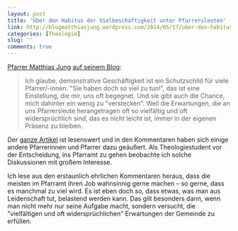 ```yaml
---
layout: post
title: 'Über den Habitus der Vielbeschäftigkeit unter Pfarrersleuten'
link: http://blogmatthiasjung.wordpress.com/2014/05/17/uber-den-habitus-der-vielbeschaftigkeit-bei-pfarrersleuten/
categories: [Theologie]
slug: ''
comments: true
---
```


[Pfarrer Matthias Jung](https://twitter.com/Eleutheria_MJ) [auf seinem Blog](http://blogmatthiasjung.wordpress.com/2014/05/17/uber-den-habitus-der-vielbeschaftigkeit-bei-pfarrersleuten/):

> Ich glaube, demonstrative Geschäftigkeit ist ein Schutzschild für viele Pfarrer/-innen. "Sie haben doch so viel zu tun!", das ist eine Einstellung, die mir, uns oft begegnet. Und sie gibt auch die Chance, mich dahinter ein wenig zu "verstecken". Weil die Erwartungen, die an uns Pfarrersleute herangetragen oft so vielfältig und oft widersprüchlich sind, das es nicht leicht ist, immer in der eigenen Präsenz zu bleiben.

Der [ganze Artikel](http://blogmatthiasjung.wordpress.com/2014/05/17/uber-den-habitus-der-vielbeschaftigkeit-bei-pfarrersleuten/) ist lesenswert und in den Kommentaren haben sich einige andere Pfarrerinnen und Pfarrer dazu geäußert. Als Theologiestudent vor der Entscheidung, ins Pfarramt zu gehen beobachte ich solche Diskussionen mit großem Interesse. 

Ich lese aus den erstaunlich ehrlichen Kommentaren heraus, dass die meisten im Pfarramt ihren Job wahnsinnig gerne machen – so gerne, dass es manchmal zu viel wird. Es ist eben doch so, dass etwas, was man aus Leidenschaft tut, belastend werden kann. Das gilt besonders dann, wenn man nicht mehr nur seine Aufgabe macht, sondern versucht, die "vielfältigen und oft widersprüchlichen" Erwartungen der Gemeinde zu erfüllen.